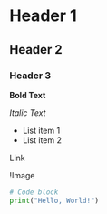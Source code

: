 # Header 1
## Header 2
### Header 3

**Bold Text**

*Italic Text*

- List item 1
- List item 2

Link

!Image

```python
# Code block
print("Hello, World!")
